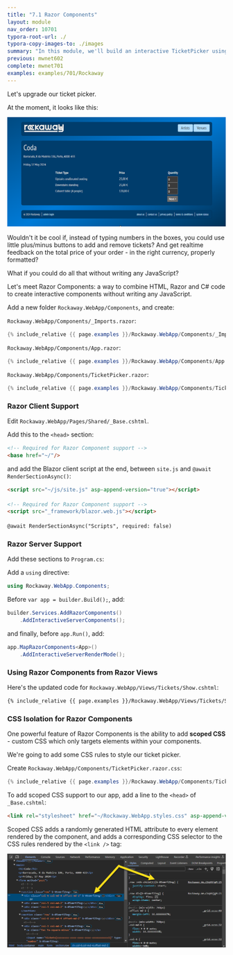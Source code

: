```yaml
---
title: "7.1 Razor Components"
layout: module
nav_order: 10701
typora-root-url: ./
typora-copy-images-to: ./images
summary: "In this module, we'll build an interactive TicketPicker using Razor Components - a way to build reusable, interactive controls and components without writing JavaScript."
previous: mwnet602
complete: mwnet701
examples: examples/701/Rockaway
---
```


Let's upgrade our ticket picker.

At the moment, it looks like this:

![image-20240128022308557](/images/image-20240128022308557.png)

Wouldn't it be cool if, instead of typing numbers in the boxes, you could use little plus/minus buttons to add and remove tickets? And get realtime feedback on the total price of your order - in the right currency, properly formatted?

What if you could do all that without writing any JavaScript?

Let's meet Razor Components: a way to combine HTML, Razor and C# code to create interactive components without writing any JavaScript.

Add a new folder `Rockaway.WebApp/Components`, and create:

`Rockaway.WebApp/Components/_Imports.razor`:

```csharp
{% include_relative {{ page.examples }}/Rockaway.WebApp/Components/_Imports.razor %}
```

`Rockaway.WebApp/Components/App.razor`:

```csharp
{% include_relative {{ page.examples }}/Rockaway.WebApp/Components/App.razor %}
```

`Rockaway.WebApp/Components/TicketPicker.razor`:

```csharp
{% include_relative {{ page.examples }}/Rockaway.WebApp/Components/TicketPicker.razor %}
```

### Razor Client Support

Edit `Rockaway.WebApp/Pages/Shared/_Base.cshtml`. 

Add this to the `<head>` section:

```html
<!-- Required for Razor Component support -->
<base href="~/"/>
```

and add the Blazor client script at the end, between `site.js` and `@await RenderSectionAsync()`:

```html
<script src="~/js/site.js" asp-append-version="true"></script>

<!-- Required for Razor Component support -->
<script src="_framework/blazor.web.js"></script>

@await RenderSectionAsync("Scripts", required: false)
```

### Razor Server Support

Add these sections to `Program.cs`:

Add a `using` directive:

```csharp
using Rockaway.WebApp.Components;
```

Before `var app = builder.Build();`, add:

```csharp
builder.Services.AddRazorComponents()
	.AddInteractiveServerComponents();
```

and finally, before `app.Run()`, add:

```csharp
app.MapRazorComponents<App>()
	.AddInteractiveServerRenderMode();
```

### Using Razor Components from Razor Views

Here's the updated code for `Rockaway.WebApp/Views/Tickets/Show.cshtml`:

```html
{% include_relative {{ page.examples }}/Rockaway.WebApp/Views/Tickets/Show.cshtml %}
```

### CSS Isolation for Razor Components

One powerful feature of Razor Components is the ability to add **scoped CSS** - custom CSS which only targets elements within your components.

We're going to add some CSS rules to style our ticket picker.

Create `Rockaway.WebApp/Components/TicketPicker.razor.css`:

```csharp
{% include_relative {{ page.examples }}/Rockaway.WebApp/Components/TicketPicker.razor.css %}
```

To add scoped CSS support to our app, add a line to the `<head>` of `_Base.cshtml`:

```html
<link rel="stylesheet" href="~/Rockaway.WebApp.styles.css" asp-append-version="true"/>
```

Scoped CSS adds a randomly generated HTML attribute to every element rendered by the component, and adds a corresponding CSS selector to the CSS rules rendered by the `<link />` tag:

![image-20240128031034068](/images/image-20240128031034068.png)

